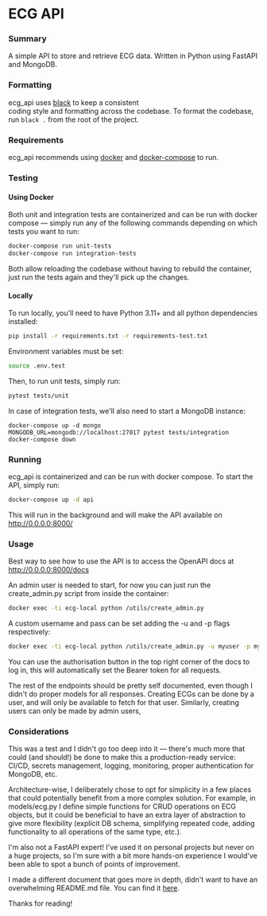 # ECG API

### Summary
A simple API to store and retrieve ECG data. Written in Python using FastAPI and 
MongoDB.

### Formatting
ecg_api uses [black](https://black.readthedocs.io/en/stable/) to keep a consistent  
coding style and formatting across the codebase. To format the codebase, run `black .`
from the root of the project.

### Requirements
ecg_api recommends using [docker](https://docs.docker.com/engine/install/) and 
[docker-compose](https://docs.docker.com/compose/install/) to run.

### Testing

#### Using Docker
Both unit and integration tests are containerized and can be run with docker compose —
simply run any of the following commands depending on which tests you want to run:
```bash
docker-compose run unit-tests
docker-compose run integration-tests
```
Both allow reloading the codebase without having to rebuild the container, just run 
the tests again and they'll pick up the changes.

#### Locally
To run locally, you'll need to have Python 3.11+ and all python dependencies installed:

```bash
pip install -r requirements.txt -r requirements-test.txt
```

Environment variables must be set:
```bash
source .env.test
```

Then, to run unit tests, simply run:
```bash
pytest tests/unit
```
In case of integration tests, we'll also need to start a MongoDB instance:
```
docker-compose up -d mongo
MONGODB_URL=mongodb://localhost:27017 pytest tests/integration
docker-compose down
```

### Running

ecg_api is containerized and can be run with docker compose.
To start the API, simply run:
```bash
docker-compose up -d api
```
This will run in the background and will make the API available on http://0.0.0.0:8000/

### Usage

Best way to see how to use the API is to access the OpenAPI docs at 
http://0.0.0.0:8000/docs

An admin user is needed to start, for now you can just run the create_admin.py 
script from inside the container:
```bash
docker exec -ti ecg-local python /utils/create_admin.py
```

A custom username and pass can be set adding the -u and -p flags respectively:
```bash
docker exec -ti ecg-local python /utils/create_admin.py -u myuser -p mypass
```

You can use the authorisation button in the top right corner of the docs to log in, 
this will automatically set the Bearer token for all requests.

The rest of the endpoints should be pretty self documented, even though I didn't do 
proper models for all responses. Creating ECGs can be done by a user, and will only 
be available to fetch for that user. Similarly, creating users can only be made by 
admin users,


### Considerations

This was a test and I didn't go too deep into it — there's much more that could (and 
should!) be done to make this a production-ready service: CI/CD, secrets management, 
logging, monitoring, proper authentication for MongoDB, etc.

Architecture-wise, I deliberately chose to opt for simplicity in a few places that 
could potentially benefit from a more complex solution. For example, in models/ecg.py 
I define simple functions for CRUD operations on ECG objects, but it could be 
beneficial to have an extra layer of abstraction to give more flexibility
(explicit DB schema, simplifying repeated code, adding functionality to all 
operations of the same type, etc.).

I'm also not a FastAPI expert! I've used it on personal projects but never on a huge 
projects, so I'm sure with a bit more hands-on experience I would've been able to 
spot a bunch of points of improvement.

I made a different document that goes more in depth, didn't want to have an 
overwhelming README.md file. You can find it [here](considerations.md).

Thanks for reading!
